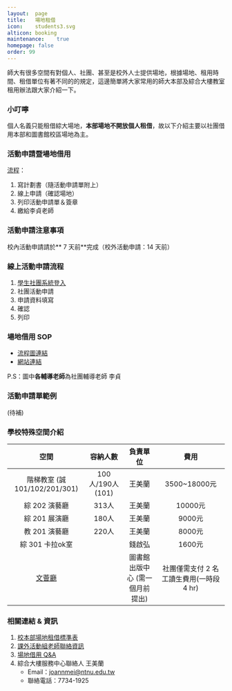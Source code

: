 ```yaml
---
layout:  page
title:   場地租借
icon:    students3.svg
alticon: booking
maintenance:    true
homepage: false
order: 99
---
```


師大有很多空間有對個人、社團、甚至是校外人士提供場地，根據場地、租用時間、租借單位有著不同的的規定，這邊簡單將大家常用的師大本部及綜合大樓教室租用辦法跟大家介紹一下。

### 小叮嚀
個人名義只能租借綜大場地，**本部場地不開放個人租借**，故以下介紹主要以社團借用本部和圖書館校區場地為主。

### 活動申請暨場地借用
[流程](http://activity.sa.ntnu.edu.tw/files/13-1002-393.php)：

1. 寫計劃書（隨活動申請單附上）
2. 線上申請（確認場地）
3. 列印活動申請單＆簽章
4. 繳給李貞老師

### 活動申請注意事項
校內活動申請請於** 7 天前**完成（校外活動申請：14 天前）

### 線上活動申請流程
1. [學生社團系統登入](http://ap.itc.ntnu.edu.tw/club/StdtLoginCtrl)
2. 社團活動申請
3. 申請資料填寫
4. 確認
5. 列印

### 場地借用 SOP
- [流程圖連結](http://activity.sa.ntnu.edu.tw/ezfiles/2/1002/img/62/134534268.jpg)
- [網站連結](http://activity.sa.ntnu.edu.tw/files/13-1002-394.php)

P.S：圖中**各輔導老師**為社團輔導老師 李貞

### 活動申請單範例
(待補)

### 學校特殊空間介紹

空間|容納人數|負責單位|費用
:-:|:-----:|:-----:|:-:
階梯教室 (誠101/102/201/301)|100人/190人(101)|王美蘭|3500~18000元
綜 202 演藝廳|313人|王美蘭|10000元
綜 201 展演廳|180人|王美蘭|9000元
教 201 演藝廳|220人|王美蘭|8000元
綜 301 卡拉ok室|   |錢啟弘|1600元
[文薈廳](http://www.lib.ntnu.edu.tw/service/readme/whh_apply.pdf)|      |圖書館出版中心 (需一個月前提出)|社團僅需支付 2 名工讀生費用(一時段 4 hr)

### 相關連結 & 資訊
1. [校本部場地租借標準表](http://www.ntnu.edu.tw/ga/area/)
2. [課外活動組老師聯絡資訊](http://activity.sa.ntnu.edu.tw/files/11-1002-82.php  )
3. [場地借用 Q&A](http://www.ga.ntnu.edu.tw/qa.aspx)
4. 綜合大樓服務中心聯絡人 王美蘭
	- Email：joannmei@ntnu.edu.tw
	- 聯絡電話：7734-1925
